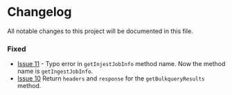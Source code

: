 # Changelog

All notable changes to this project will be documented in this file.

### Fixed

- [Issue 11](https://github.com/msrivastav13/node-sf-bulk2/issues/11) - Typo error in `getInjestJobInfo` method name. Now the method name is `getIngestJobInfo`. 
- [Issue 10](https://github.com/msrivastav13/node-sf-bulk2/issues/10) Return `headers` and `response` for the `getBulkqueryResults` method.